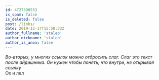 ```yaml
---
id: 4727390553
is_spam: false
is_deleted: false
post: /links/
date: 2019-12-17T15:50:33Z
author_fullname: 'staleo'
author_nickname: 'staleo'
author_is_anon: false
---
```


<p><i>Во-вторых, у многих ссылок можно отбросить слаг. Слаг это текст после айдишника. Он нужен чтобы понять, что внутри, не открывая ссылку</i><br>Ох и лел</p>
